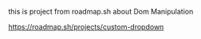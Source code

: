 this is project from roadmap.sh about Dom Manipulation


https://roadmap.sh/projects/custom-dropdown
